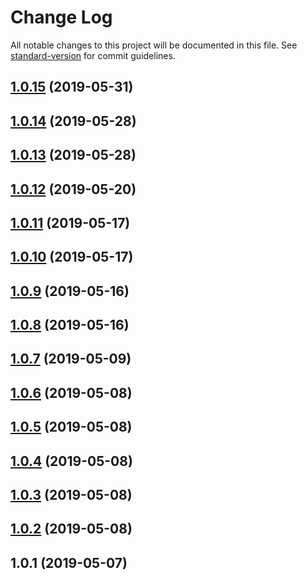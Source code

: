# Change Log

All notable changes to this project will be documented in this file. See [standard-version](https://github.com/conventional-changelog/standard-version) for commit guidelines.

<a name="1.0.15"></a>
## [1.0.15](https://github.com/YOUR_GITHUB_USER_NAME/crds-client-auth/compare/v1.0.14...v1.0.15) (2019-05-31)



<a name="1.0.14"></a>
## [1.0.14](https://github.com/YOUR_GITHUB_USER_NAME/crds-client-auth/compare/v1.0.13...v1.0.14) (2019-05-28)



<a name="1.0.13"></a>
## [1.0.13](https://github.com/YOUR_GITHUB_USER_NAME/crds-client-auth/compare/v1.0.12...v1.0.13) (2019-05-28)



<a name="1.0.12"></a>
## [1.0.12](https://github.com/YOUR_GITHUB_USER_NAME/crds-client-auth/compare/v1.0.11...v1.0.12) (2019-05-20)



<a name="1.0.11"></a>
## [1.0.11](https://github.com/YOUR_GITHUB_USER_NAME/crds-client-auth/compare/v1.0.10...v1.0.11) (2019-05-17)



<a name="1.0.10"></a>
## [1.0.10](https://github.com/YOUR_GITHUB_USER_NAME/crds-client-auth/compare/v1.0.9...v1.0.10) (2019-05-17)



<a name="1.0.9"></a>
## [1.0.9](https://github.com/YOUR_GITHUB_USER_NAME/crds-client-auth/compare/v1.0.8...v1.0.9) (2019-05-16)



<a name="1.0.8"></a>
## [1.0.8](https://github.com/YOUR_GITHUB_USER_NAME/crds-client-auth/compare/v1.0.7...v1.0.8) (2019-05-16)



<a name="1.0.7"></a>
## [1.0.7](https://github.com/YOUR_GITHUB_USER_NAME/crds-client-auth/compare/v1.0.6...v1.0.7) (2019-05-09)



<a name="1.0.6"></a>
## [1.0.6](https://github.com/YOUR_GITHUB_USER_NAME/crds-client-auth/compare/v1.0.5...v1.0.6) (2019-05-08)



<a name="1.0.5"></a>
## [1.0.5](https://github.com/YOUR_GITHUB_USER_NAME/crds-client-auth/compare/v1.0.4...v1.0.5) (2019-05-08)



<a name="1.0.4"></a>
## [1.0.4](https://github.com/YOUR_GITHUB_USER_NAME/crds-client-auth/compare/v1.0.3...v1.0.4) (2019-05-08)



<a name="1.0.3"></a>
## [1.0.3](https://github.com/YOUR_GITHUB_USER_NAME/crds-client-auth/compare/v1.0.2...v1.0.3) (2019-05-08)



<a name="1.0.2"></a>
## [1.0.2](https://github.com/YOUR_GITHUB_USER_NAME/crds-client-auth/compare/v1.0.1...v1.0.2) (2019-05-08)



<a name="1.0.1"></a>
## 1.0.1 (2019-05-07)
